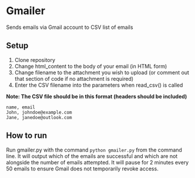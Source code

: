 # Gmailer
Sends emails via Gmail account to CSV list of emails

## Setup
1. Clone repository
2. Change html_content to the body of your email (in HTML form) 
3. Change filename to the attachment you wish to upload (or comment out that section of code if no attachment is required)
4. Enter the CSV filename into the parameters when read_csv() is called

**Note: The CSV file should be in this format (headers should be included)**

```
name, email
John, johndoe@example.com
Jane, janedoe@outlook.com
```

## How to run
Run gmailer.py with the command  `python gmailer.py` from the command line. It will output which of the emails are successful and which are not alongside the number of emails attempted. It will pause for 2 minutes every 50 emails to ensure Gmail does not temporarily revoke access. 
